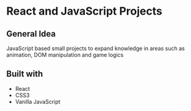 # React and JavaScript Projects

## General Idea
JavaScript based small projects to expand knowledge in areas such as animation, DOM manipulation and game logics

## Built with
* React
* CSS3
* Vanilla JavaScript
